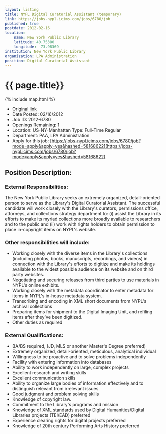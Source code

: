 ```yaml
---
layout: listing
title: NYPL Digital Curatorial Assistant (temporary)
link: https://jobs-nypl.icims.com/jobs/6780/job
published: true
postdate: 2012-02-16
location:
    name: New York Public Library
    latitude: 40.75380
    longitude: -73.98369
institution: New York Public Library
organization: LPA Administration
position: Digital Curatorial Assistant
---
```


# {{ page.title}}

{% include map.html %}


* [Original link](https://jobs-nypl.icims.com/jobs/6780/job)
*  Date Posted: 02/16/2012
*  Job ID: 	2012-6780
*  Openings Remaining: 	1
*  Location: 	US-NY-Manhattan	Type: 	Full-Time Regular
*  Department: 	PAA, LPA Administration		
*  Apply for this job: [https://jobs-nypl.icims.com/jobs/6780/job?mode=apply&apply=yes&hashed=58168622](https://jobs-nypl.icims.com/jobs/6780/job?mode=apply&apply=yes&hashed=58168622)


## Position Description:

### External Responsibilities:
The New York Public Library seeks an extremely organized, detail-oriented person to serve as the Library's Digital Curatorial Assistant.   The successful candidate will work closely with the Library's curators, permissions office, attorneys, and collections strategy department to: (i) assist the Library in its efforts to make its myriad collections more broadly available to researchers and to the public and (ii) work with rights holders to obtain permission to place in-copyright items on NYPL's website.
 
### Other responsibilities will include:
*  Working closely with the diverse items in the Library's collections (including photos, books, manuscripts, recordings, and videos) in connection with the Library's efforts to digitize and make its holdings available to the widest possible audience on its website and on third party websites.
*  Negotiating and securing releases from third parties to use materials in NYPL's online exhibits.
*  Working closely with the metadata coordinator to enter metadata for items in NYPL's in-house metadata system.
*  Transcribing and encoding in XML short documents from NYPL's archival collections
*  Preparing items for shipment to the Digital Imaging Unit, and refiling items after they've been digitized.
*  Other duties as required

### External Qualifications:
*  BA/BS required, (JD, MLS or another Master's Degree preferred)
*  Extremely organized, detail-oriented, meticulous, analytical individual
*  Willingness to be proactive and to solve problems independently
*  Facility with entering information into databases
*  Ability to work independently on large, complex projects
*  Excellent research and writing skills
*  Excellent communication skills
*  Ability to organize large bodies of information effectively and to distinguish relevant from irrelevant issues
*  Good judgment and problem solving skills
*  Knowledge of copyright law.
*  Commitment to the Library's programs and mission
*  Knowledge of XML standards used by Digital Humanities/Digital Libraries projects (TEI/EAD) preferred
*  Experience clearing rights for digital projects preferred
*  Knowledge of 20th century Performing Arts History preferred
